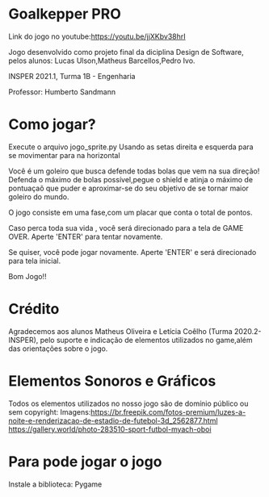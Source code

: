 # Goalkepper PRO
Link  do jogo no youtube:https://youtu.be/jjXKbv38hrI

Jogo desenvolvido como projeto final da diciplina Design de Software, pelos alunos: Lucas Ulson,Matheus Barcellos,Pedro Ivo.

INSPER 2021.1, Turma 1B - Engenharia

Professor: Humberto Sandmann
# Como jogar?
Execute o arquivo jogo_sprite.py
Usando as setas direita e esquerda para se movimentar para na horizontal

Você é um goleiro que busca defende todas bolas que vem na sua direção! Defenda o máximo de bolas possível,pegue o shield  e atinja o máximo de pontuaçaõ que puder e aproximar-se do seu objetivo de se tornar maior goleiro do mundo.

O jogo consiste em uma fase,com um placar que conta o total de pontos.

Caso perca toda sua vida , você será direcionado para a tela de GAME OVER. Aperte 'ENTER' para tentar novamente.

Se quiser, você pode jogar novamente. Aperte 'ENTER' e será direcionado para tela inicial.



Bom Jogo!!
# Crédito 
Agradecemos aos alunos Matheus Oliveira  e Letícia Coêlho (Turma 2020.2- INSPER), pelo suporte e indicação de elementos utilizados no game,além das orientações sobre o jogo.
# Elementos Sonoros e Gráficos
Todos os elementos utilizados no nosso jogo são de domínio público ou sem copyright:
Imagens:https://br.freepik.com/fotos-premium/luzes-a-noite-e-renderizacao-de-estadio-de-futebol-3d_2562877.html https://gallery.world/photo-283510-sport-futbol-myach-oboi
# Para pode jogar o jogo
 Instale a biblioteca:
       Pygame
